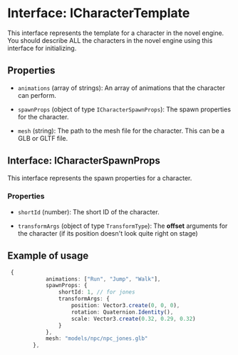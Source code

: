 # Interface: ICharacterTemplate

This interface represents the template for a character in the novel engine. You should describe ALL the characters in the novel engine using this interface for initializing.

## Properties

- `animations` (array of strings): An array of animations that the character can perform.

- `spawnProps` (object of type `ICharacterSpawnProps`): The spawn properties for the character.

- `mesh` (string): The path to the mesh file for the character. This can be a GLB or GLTF file.

## Interface: ICharacterSpawnProps

This interface represents the spawn properties for a character.

### Properties

- `shortId` (number): The short ID of the character.

- `transformArgs` (object of type `TransformType`): The **offset** arguments for the character (if its position doesn't look quite right on stage)

## Example of usage
```typescript
 {
            animations: ["Run", "Jump", "Walk"],
            spawnProps: {
                shortId: 1, // for jones
                transformArgs: {
                    position: Vector3.create(0, 0, 0),
                    rotation: Quaternion.Identity(),
                    scale: Vector3.create(0.32, 0.29, 0.32)
                }
            },
            mesh: "models/npc/npc_jones.glb"
        },
```